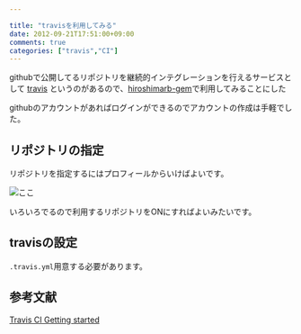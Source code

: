 ```yaml
---

title: "travisを利用してみる"
date: 2012-09-21T17:51:00+09:00
comments: true
categories: ["travis","CI"]
---
```


githubで公開してるリポジトリを継続的インテグレーションを行えるサービスとして [travis](http://travis-ci.org/) というのがあるので、[hiroshimarb-gem](http://travis-ci.org/)で利用してみることにした

githubのアカウントがあればログインができるのでアカウントの作成は手軽でした。

## リポジトリの指定

リポジトリを指定するにはプロフィールからいけばよいです。

![ここ](/images/travis-profile.png)

いろいろでるので利用するリポジトリをONにすればよいみたいです。

## travisの設定

`.travis.yml`用意する必要があります。



## 参考文献

[Travis CI Getting started](http://about.travis-ci.org/docs/user/getting-started/)
